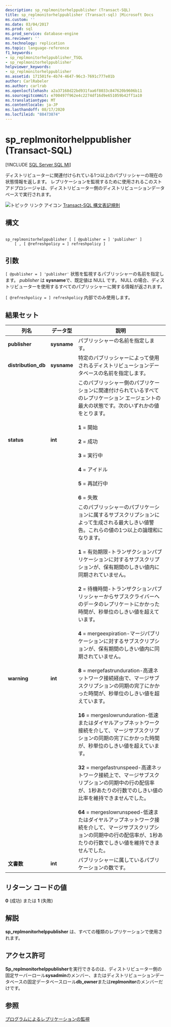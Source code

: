 ```yaml
---
description: sp_replmonitorhelppublisher (Transact-SQL)
title: sp_replmonitorhelppublisher (Transact-sql) |Microsoft Docs
ms.custom: ''
ms.date: 03/04/2017
ms.prod: sql
ms.prod_service: database-engine
ms.reviewer: ''
ms.technology: replication
ms.topic: language-reference
f1_keywords:
- sp_replmonitorhelppublisher_TSQL
- sp_replmonitorhelppublisher
helpviewer_keywords:
- sp_replmonitorhelppublisher
ms.assetid: 171501fe-4b74-4647-96c3-7691c777e01b
author: CarlRabeler
ms.author: carlrab
ms.openlocfilehash: a2a37168d22bd931faa6f8033c847620b9606b11
ms.sourcegitcommit: e700497f962e4c2274df16d9e651059b42ff1a10
ms.translationtype: MT
ms.contentlocale: ja-JP
ms.lasthandoff: 08/17/2020
ms.locfileid: "88473874"
---
```

# <a name="sp_replmonitorhelppublisher-transact-sql"></a>sp_replmonitorhelppublisher (Transact-SQL)
[!INCLUDE [SQL Server SQL MI](../../includes/applies-to-version/sql-asdbmi.md)]

  ディストリビューターに関連付けられている1つ以上のパブリッシャーの現在の状態情報を返します。 レプリケーションを監視するために使用されるこのストアドプロシージャは、ディストリビューター側のディストリビューションデータベースで実行されます。  
  
 ![トピック リンク アイコン](../../database-engine/configure-windows/media/topic-link.gif "トピック リンク アイコン") [Transact-SQL 構文表記規則](../../t-sql/language-elements/transact-sql-syntax-conventions-transact-sql.md)  
  
## <a name="syntax"></a>構文  
  
```  
  
sp_replmonitorhelppublisher [ [ @publisher = ] 'publisher' ]  
    [ , [ @refreshpolicy = ] refreshpolicy ]  
```  
  
## <a name="arguments"></a>引数  
`[ @publisher = ] 'publisher'` 状態を監視するパブリッシャーの名前を指定します。 *publisher* は **sysname**で、既定値は NULL です。 NULL の場合、ディストリビューターを使用するすべてのパブリッシャーに関する情報が返されます。  
  
`[ @refreshpolicy = ] refreshpolicy` 内部でのみ使用します。  
  
## <a name="result-sets"></a>結果セット  
  
|列名|データ型|説明|  
|-----------------|---------------|-----------------|  
|**publisher**|**sysname**|パブリッシャーの名前を指定します。|  
|**distribution_db**|**sysname**|特定のパブリッシャーによって使用されるディストリビューションデータベースの名前を指定します。|  
|**status**|**int**|このパブリッシャー側のパブリケーションに関連付けられているすべてのレプリケーション エージェントの最大の状態です。次のいずれかの値をとります。<br /><br /> **1** = 開始<br /><br /> **2** = 成功<br /><br /> **3** = 実行中<br /><br /> **4** = アイドル<br /><br /> **5** = 再試行中<br /><br /> **6** = 失敗|  
|**warning**|**int**|このパブリッシャーのパブリケーションに属するサブスクリプションによって生成される最大しきい値警告。これらの値の1つ以上の論理和になります。<br /><br /> **1** = 有効期限-トランザクションパブリケーションに対するサブスクリプションが、保有期間のしきい値内に同期されていません。<br /><br /> **2** = 待機時間-トランザクションパブリッシャーからサブスクライバーへのデータのレプリケートにかかった時間が、秒単位のしきい値を超えています。<br /><br /> **4** = mergeexpiration-マージパブリケーションに対するサブスクリプションが、保有期間のしきい値内に同期されていません。<br /><br /> **8** = mergefastrunduration-高速ネットワーク接続経由で、マージサブスクリプションの同期の完了にかかった時間が、秒単位のしきい値を超えています。<br /><br /> **16** = mergeslowrunduration-低速またはダイヤルアップネットワーク接続を介して、マージサブスクリプションの同期の完了にかかった時間が、秒単位のしきい値を超えています。<br /><br /> **32** = mergefastrunspeed-高速ネットワーク接続上で、マージサブスクリプションの同期中の行の配信率が、1秒あたりの行数でのしきい値の比率を維持できませんでした。<br /><br /> **64** = mergeslowrunspeed-低速またはダイヤルアップネットワーク接続を介して、マージサブスクリプションの同期中の行の配信率が、1秒あたりの行数でしきい値を維持できませんでした。|  
|**文書数**|**int**|パブリッシャーに属しているパブリケーションの数です。|  
  
## <a name="return-code-values"></a>リターン コードの値  
 **0** (成功) または **1** (失敗)  
  
## <a name="remarks"></a>解説  
 **sp_replmonitorhelppublisher** は、すべての種類のレプリケーションで使用されます。  
  
## <a name="permissions"></a>アクセス許可  
 **Sp_replmonitorhelppublisher**を実行できるのは、ディストリビューター側の固定サーバーロール**sysadmin**のメンバー、またはディストリビューションデータベースの固定データベースロール**db_owner**または**replmonitor**のメンバーだけです。  
  
## <a name="see-also"></a>参照  
 [プログラムによるレプリケーションの監視](../../relational-databases/replication/monitor/programmatically-monitor-replication.md)  
  
  
